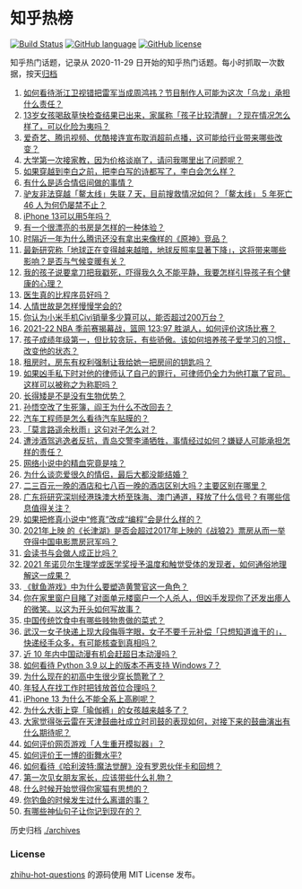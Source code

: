 # 知乎热榜
[![Build Status](https://github.com/ToWeLong/zhihu-hot-questions/workflows/CI/badge.svg)](https://github.com/ToWeLong/zhihu-hot-questions/actions)
[![GitHub language](https://img.shields.io/badge/language-golang-orange.svg)](https://golang.org/)
[![GitHub license](https://img.shields.io/github/license/ToWeLong/zhihu-hot-questions)](https://github.com/ToWeLong/zhihu-hot-questions/blob/main/LICENSE)

知乎热门话题，记录从 2020-11-29 日开始的知乎热门话题。每小时抓取一次数据，按天[归档](./archives)

<!-- BEGIN -->

1. [如何看待浙江卫视错把雷军当成周鸿祎？节目制作人可能为这次「乌龙」承担什么责任？](https://www.zhihu.com/question/490382852)
1. [13岁女孩喝敌草快检查结果已出来，家属称「孩子比较清醒」？现在情况怎么样了，可以化险为夷吗？](https://www.zhihu.com/question/490413635)
1. [爱奇艺、腾讯视频、优酷接连宣布取消超前点播，这可能给行业带来哪些改变？](https://www.zhihu.com/question/490544847)
1. [大学第一次接家教，因为价格谈崩了，请问我哪里出了问题呢？](https://www.zhihu.com/question/481129142)
1. [如果穿越到李白之前，把李白写的诗都写了，李白会怎么样？](https://www.zhihu.com/question/362535601)
1. [有什么是适合情侣间做的事情？](https://www.zhihu.com/question/23415480)
1. [驴友非法穿越「鳌太线」失联 7 天，目前搜救情况如何？「鳌太线」 5 年死亡 46 人为何仍屡禁不止？](https://www.zhihu.com/question/490412697)
1. [iPhone 13可以用5年吗？](https://www.zhihu.com/question/485003417)
1. [有一个很漂亮的书房是怎样的一种体验？](https://www.zhihu.com/question/37664691)
1. [时隔近一年为什么腾讯还没有拿出来像样的《原神》竞品？](https://www.zhihu.com/question/473981288)
1. [最新研究称「地球正在变得越来越暗，地球反照率显著下降」，这将带来哪些影响？是否与气候变暖有关？](https://www.zhihu.com/question/490238218)
1. [我的孩子说要拿刀把我戳死，吓得我久久不能平静，我要怎样引导孩子有个健康的心理？](https://www.zhihu.com/question/481836166)
1. [医生真的比程序员好吗？](https://www.zhihu.com/question/483390920)
1. [人情世故是怎样慢慢学会的?](https://www.zhihu.com/question/433658322)
1. [你认为小米手机Civi销量多少算可以，能否超过200万台？](https://www.zhihu.com/question/489808065)
1. [2021-22 NBA 季前赛揭幕战，篮网 123:97 胜湖人，如何评价这场比赛？](https://www.zhihu.com/question/490511357)
1. [孩子成绩年级第一，但比较贪玩，有些骄傲。该如何培养孩子爱学习的习惯，改变他的状态？](https://www.zhihu.com/question/479927158)
1. [租房时，房东有权利强制让我给她一把房间的钥匙吗？](https://www.zhihu.com/question/462612155)
1. [如果凶手私下时对他的律师认了自己的罪行，可律师仍全力为他打赢了官司。这样可以被称之为称职吗？](https://www.zhihu.com/question/471281291)
1. [长得矮是不是没有生物优势？](https://www.zhihu.com/question/490081979)
1. [孙悟空改了生死簿，阎王为什么不改回去？](https://www.zhihu.com/question/444695125)
1. [汽车工程师是怎么看待汽车贴膜的？](https://www.zhihu.com/question/302342854)
1. [「莫言路遥余秋雨」这句对子怎么对？](https://www.zhihu.com/question/359189927)
1. [遭涉酒驾逃逸者反抗，青岛交警李涌牺牲，事情经过如何？嫌疑人可能承担怎样的责任？](https://www.zhihu.com/question/490541078)
1. [网络小说中的精血究竟是啥？](https://www.zhihu.com/question/489208133)
1. [为什么谈恋爱很久的情侣，最后大都没能结婚？](https://www.zhihu.com/question/461388898)
1. [二三百元一晚的酒店和七八百一晚的酒店区别大吗？主要区别在哪里？](https://www.zhihu.com/question/486503426)
1. [广东将研究深圳经港珠澳大桥至珠海、澳门通道，释放了什么信号？有哪些信息值得关注？](https://www.zhihu.com/question/490421821)
1. [如果把修真小说中“修真”改成“编程”会是什么样的？](https://www.zhihu.com/question/338779063)
1. [2021年上映 的《长津湖》是否会超过2017年上映的《战狼2》票房从而一举夺得中国电影票房冠军吗？](https://www.zhihu.com/question/471791736)
1. [会读书与会做人成正比吗？](https://www.zhihu.com/question/489218390)
1. [2021 年诺贝尔生理学或医学奖授予温度和触觉受体的发现者，如何通俗地理解这一成果？](https://www.zhihu.com/question/490579885)
1. [《鱿鱼游戏》中为什么要塑造黄警官这一角色？](https://www.zhihu.com/question/489041280)
1. [你在家里窗户目睹了对面单元楼窗户一个人杀人，但凶手发现你了还发出瘆人的微笑。以这为开头如何写故事？](https://www.zhihu.com/question/467581606)
1. [中国传统饮食中有哪些贱物贵做的菜式？](https://www.zhihu.com/question/489451884)
1. [武汉一女子快递上现大段侮辱字眼，女子不要千元补偿「只想知道谁干的」，快递经手众多，有可能核查到真相吗？](https://www.zhihu.com/question/490408648)
1. [近 10 年内中国动漫有机会赶超日本动漫吗？](https://www.zhihu.com/question/480368116)
1. [如何看待 Python 3.9 以上的版本不再支持 Windows 7？](https://www.zhihu.com/question/481576477)
1. [为什么现在的初高中生很少穿长筒靴了？](https://www.zhihu.com/question/366867822)
1. [年轻人在找工作时把钱放首位合理吗？](https://www.zhihu.com/question/489552124)
1. [iPhone 13 为什么不能全系上高刷呢？](https://www.zhihu.com/question/486869099)
1. [为什么大街上穿「瑜伽裤」的女孩越来越多了？](https://www.zhihu.com/question/482331957)
1. [大家觉得张云雷在天津鼓曲社成立时司鼓的表现如何，对接下来的鼓曲演出有什么期待呢？](https://www.zhihu.com/question/490363830)
1. [如何评价网页游戏「人生重开模拟器」？](https://www.zhihu.com/question/484526139)
1. [如何评价王一博的街舞水平?](https://www.zhihu.com/question/409700681)
1. [如何看待《哈利波特:魔法觉醒》没有罗恩伙伴卡和回想？](https://www.zhihu.com/question/489223025)
1. [第一次见女朋友家长，应该带些什么礼物？](https://www.zhihu.com/question/288113119)
1. [什么时候开始觉得你家猫有思想的？](https://www.zhihu.com/question/310871628)
1. [你钓鱼的时候发生过什么离谱的事？](https://www.zhihu.com/question/468943312)
1. [有哪些神仙句子让你记到现在的？](https://www.zhihu.com/question/481396309)

<!-- END -->

历史归档 [./archives](./archives)


### License
[zhihu-hot-questions](https://github.com/towelong/zhihu-hot-questions) 的源码使用 MIT License 发布。